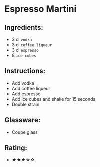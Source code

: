 # Espresso Martini

## Ingredients:
- 3 cl `vodka`
- 3 cl `coffee liqueur`
- 3 cl `espresso`
- 8 `ice cubes`

## Instructions:
- Add vodka
- Add coffee liqueur
- Add espresso
- Add ice cubes and shake for 15 seconds
- Double strain

## Glassware:
- Coupe glass

## Rating:
- ★★★☆☆